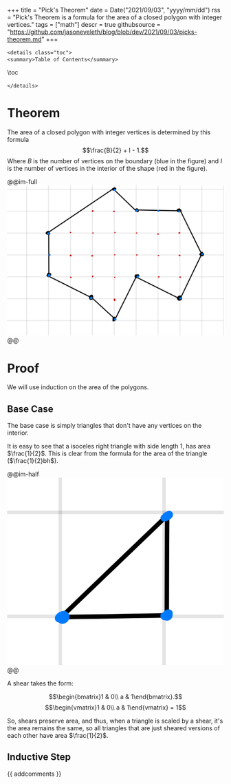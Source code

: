+++
title = "Pick's Theorem"
date = Date("2021/09/03", "yyyy/mm/dd")
rss = "Pick's Theorem is a formula for the area of a closed polygon with integer vertices."
tags = ["math"]
descr = true
githubsource = "https://github.com/jasoneveleth/blog/blob/dev/2021/09/03/picks-theorem.md"
+++
~~~
<details class="toc">
<summary>Table of Contents</summary>
~~~
\toc
~~~
</details>
~~~

# Theorem

The area of a closed polygon with integer vertices is determined by this formula
$$\frac{B}{2} + I - 1.$$ Where $B$ is the number of vertices on the boundary
(blue in the figure) and $I$ is the number of vertices in the interior of the
shape (red in the figure).

@@im-full
![](/assets/picks_theorem1.jpeg)
@@

# Proof

We will use induction on the area of the polygons.

## Base Case

The base case is simply triangles that don't have any vertices on the interior.

It is easy to see that a isoceles right triangle with side length $1$, has area
$\frac{1}{2}$. This is clear from the formula for the area of the triangle
($\frac{1}{2}bh$).

@@im-half
![|300](/assets/picks_theorem2.jpeg)
@@

A shear takes the form: 

$$\begin{bmatrix}1 & 0\\ a & 1\end{bmatrix}.$$
$$\begin{vmatrix}1 & 0\\ a & 1\end{vmatrix} = 1$$

So, shears preserve area, and thus, when a triangle is scaled by a shear, it's
the area remains the same, so all triangles that are just sheared versions of each
other have area $\frac{1}{2}$. 

## Inductive Step



{{ addcomments }}
